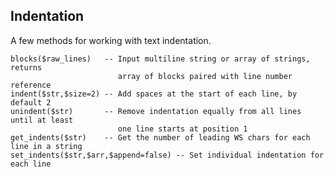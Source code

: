 Indentation
-----------

A few methods for working with text indentation.

    blocks($raw_lines)   -- Input multiline string or array of strings, returns
                            array of blocks paired with line number reference
    indent($str,$size=2) -- Add spaces at the start of each line, by default 2
    unindent($str)       -- Remove indentation equally from all lines until at least
                            one line starts at position 1
    get_indents($str)    -- Get the number of leading WS chars for each line in a string
    set_indents($str,$arr,$append=false) -- Set individual indentation for each line



